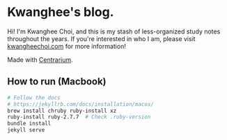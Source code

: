 # Kwanghee's blog.
Hi! I'm Kwanghee Choi, and this is my stash of less-organized study notes throughout the years. If you're interested in who I am, please visit [kwangheechoi.com](http://kwangheechoi.com/) for more information!

Made with [Centrarium](https://github.com/bencentra/centrarium).

## How to run (Macbook)
```bash
# Follow the docs
# https://jekyllrb.com/docs/installation/macos/
brew install chruby ruby-install xz
ruby-install ruby-2.7.7  # Check .ruby-version
bundle install
jekyll serve
```

